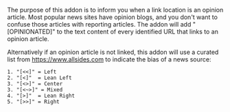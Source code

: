 The purpose of this addon is to inform you when a link location is an opinion article. Most popular news sites have opinion blogs, and you don't want to confuse those articles with reporting articles. The addon will add "[OPINIONATED]" to the text content of every identified URL that links to an opinion article.

Alternatively if an opinion article is not linked, this addon will use a curated list from https://www.allsides.com to indicate the bias of a news source:

    1. "[<<]" = Left
    2. "[<]"  = Lean Left
    3. "[<>]" = Center
    3. "[<~>]" = Mixed
    4. "[>]"  = Lean Right
    5. "[>>]" = Right

